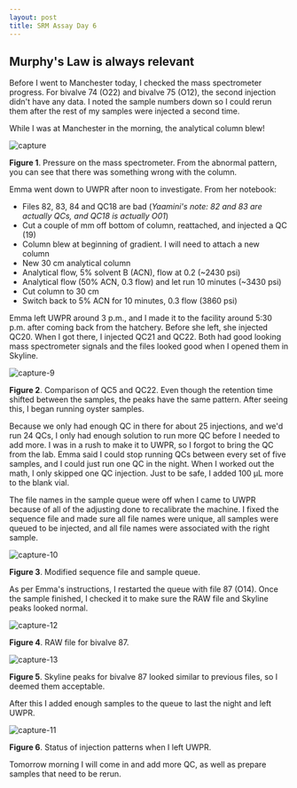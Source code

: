 ```yaml
---
layout: post
title: SRM Assay Day 6
---
```


## Murphy's Law is always relevant

Before I went to Manchester today, I checked the mass spectrometer progress. For bivalve 74 (O22) and bivalve 75 (O12), the second injection didn't have any data. I noted the sample numbers down so I could rerun them after the rest of my samples were injected a second time.

While I was at Manchester in the morning, the analytical column blew! 

![capture](https://user-images.githubusercontent.com/22335838/28251317-a4bcc3da-6a2f-11e7-8e48-04cf95dffb4b.PNG)

**Figure 1**. Pressure on the mass spectrometer. From the abnormal pattern, you can see that there was something wrong with the column.

Emma went down to UWPR after noon to investigate. From her notebook:

- Files 82, 83, 84 and QC18 are bad (*Yaamini's note: 82 and 83 are actually QCs, and QC18 is actually O01*)
- Cut a couple of mm off bottom of column, reattached, and injected a QC (19)
- Column blew at beginning of gradient. I will need to attach a new column
- New 30 cm analytical column
- Analytical flow, 5% solvent B (ACN), flow at 0.2 (~2430 psi)
- Analytical flow (50% ACN, 0.3 flow) and let run 10 minutes (~3430 psi)
- Cut column to 30 cm
- Switch back to 5% ACN for 10 minutes, 0.3 flow (3860 psi)

Emma left UWPR around 3 p.m., and I made it to the facility around 5:30 p.m. after coming back from the hatchery. Before she left, she injected QC20. When I got there, I injected QC21 and QC22. Both had good looking mass spectrometer signals and the files looked good when I opened them in Skyline. 

![capture-9](https://user-images.githubusercontent.com/22335838/28251349-1dbfde8e-6a30-11e7-94cb-d1161ff99746.PNG)

**Figure 2**. Comparison of QC5 and QC22. Even though the retention time shifted between the samples, the peaks have the same pattern. After seeing this, I began running oyster samples.

Because we only had enough QC in there for about 25 injections, and we'd run 24 QCs, I only had enough solution to run more QC before I needed to add more. I was in a rush to make it to UWPR, so I forgot to bring the QC from the lab. Emma said I could stop running QCs between every set of five samples, and I could just run one QC in the night. When I worked out the math, I only skipped one QC injection. Just to be safe, I added 100 µL more to the blank vial.

The file names in the sample queue were off when I came to UWPR because of all of the adjusting done to recalibrate the machine. I fixed the sequence file and made sure all file names were unique, all samples were queued to be injected, and all file names were associated with the right sample. 

![capture-10](https://user-images.githubusercontent.com/22335838/28251362-5889f0e0-6a30-11e7-972c-b1ad19fcc231.PNG)

**Figure 3**. Modified sequence file and sample queue.

As per Emma's instructions, I restarted the queue with file 87 (O14). Once the sample finished, I checked it to make sure the RAW file and Skyline peaks looked normal. 

![capture-12](https://user-images.githubusercontent.com/22335838/28251377-93f5d5ea-6a30-11e7-8cb5-b184ab7b3c67.PNG)

**Figure 4**. RAW file for bivalve 87.

![capture-13](https://user-images.githubusercontent.com/22335838/28251376-93f0e756-6a30-11e7-82ff-9da3e00eb2c6.PNG)

**Figure 5**. Skyline peaks for bivalve 87 looked similar to previous files, so I deemed them acceptable.

After this I added enough samples to the queue to last the night and left UWPR. 

![capture-11](https://user-images.githubusercontent.com/22335838/28251369-800d4630-6a30-11e7-943b-ef156c5a90a6.PNG)

**Figure 6**. Status of injection patterns when I left UWPR.

Tomorrow morning I will come in and add more QC, as well as prepare samples that need to be rerun.
